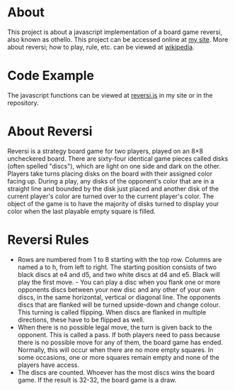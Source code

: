 # About
This project is about a javascript implementation of a board game reversi, also known as othello.
This project can be accessed online at [my site](aak270.github.io/reversi/). 
More about reversi; how to play, rule, etc. can be viewed at [wikipedia](https://en.wikipedia.org/wiki/Reversi).

# Code Example
The javascript functions can be viewed at [reversi.js](https://aak270.github.io/reversi/reversi.js) in my site or in the repository.

# About Reversi
Reversi is a strategy board game for two players, played on an 8×8 uncheckered board. There are sixty-four identical game pieces called disks (often spelled "discs"), which are light on one side and dark on the other. Players take turns placing disks on the board with their assigned color facing up. During a play, any disks of the opponent's color that are in a straight line and bounded by the disk just placed and another disk of the current player's color are turned over to the current player's color. The object of the game is to have the majority of disks turned to display your color when the last playable empty square is filled.

# Reversi Rules
- Rows are numbered from 1 to 8 starting with the top row. Columns are named a to h, from left to right. The starting position consists of two black discs at e4 and d5, and two white discs at d4 and e5. Black will play the first move. - You can play a disc when you flank one or more opponents discs between your new disc and any other of your own discs, in the same horizontal, vertical or diagonal line. The opponents discs that are flanked will be turned upside-down and change colour. This turning is called flipping. When discs are flanked in multiple directions, these have to be flipped as well. 
- When there is no possible legal move, the turn is given back to the opponent. This is called a pass. If both players need to pass because there is no possible move for any of them, the board game has ended. Normally, this will occur when there are no more empty squares. In some occasions, one or more squares remain empty and none of the players have access. 
- The discs are counted. Whoever has the most discs wins the board game. If the result is 32-32, the board game is a draw.

